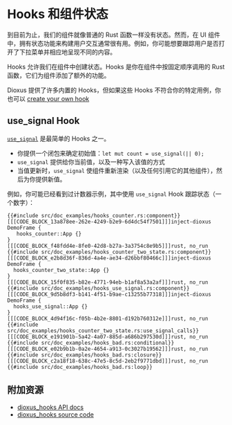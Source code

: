 # Hooks 和组件状态

到目前为止，我们的组件就像普通的 Rust 函数一样没有状态。然而，在 UI 组件中，拥有状态功能来构建用户交互通常很有用。例如，你可能想要跟踪用户是否打开了下拉菜单并相应地呈现不同的内容。

Hooks 允许我们在组件中创建状态。Hooks 是你在组件中按固定顺序调用的 Rust 函数，它们为组件添加了额外的功能。

Dioxus 提供了许多内置的 Hooks，但如果这些 Hooks 不符合你的特定用例，你也可以 [create your own hook](../cookbook/state/custom_hooks/index.md)

## use_signal Hook

[`use_signal`](https://docs.rs/dioxus/latest/dioxus/prelude/fn.use_signal.html) 是最简单的 Hooks 之一。

- 你提供一个闭包来确定初始值：`let mut count = use_signal(|| 0);`
- `use_signal` 提供给你当前值，以及一种写入该值的方式
- 当值更新时，`use_signal` 使组件重新渲染（以及任何引用它的其他组件），然后为你提供新值。


例如，你可能已经看到过计数器示例，其中使用 `use_signal` Hook 跟踪状态（一个数字）：

```rust, no_run
{{#include src/doc_examples/hooks_counter.rs:component}}
[[[CODE_BLOCK_13a878ee-262e-4249-b2e9-6d4dc54f7501]]]inject-dioxus
DemoFrame {
   hooks_counter::App {}
}
[[[CODE_BLOCK_f48fdd4e-8fe0-42d8-b27a-3a3754c8e9b5]]]rust, no_run
{{#include src/doc_examples/hooks_counter_two_state.rs:component}}
[[[CODE_BLOCK_e2b8d36f-836d-4a4e-ae34-d26bbf80466c]]]inject-dioxus
DemoFrame {
  hooks_counter_two_state::App {}
}
[[[CODE_BLOCK_15f0f835-b82e-4771-94eb-b1af8a53a2af]]]rust, no_run
{{#include src/doc_examples/hooks_use_signal.rs:component}}
[[[CODE_BLOCK_9d5b8df3-b141-4f51-b9ae-c13255b77318]]]inject-dioxus
DemoFrame {
  hooks_use_signal::App {}
}
[[[CODE_BLOCK_4d94f16c-f05b-4b2e-8801-d192b760312e]]]rust, no_run
{{#include src/doc_examples/hooks_counter_two_state.rs:use_signal_calls}}
[[[CODE_BLOCK_e191901b-5a42-4a07-885d-a686b297530d]]]rust, no_run
{{#include src/doc_examples/hooks_bad.rs:conditional}}
[[[CODE_BLOCK_e02b9b1b-0a2e-4654-a913-0c3027b19562]]]rust, no_run
{{#include src/doc_examples/hooks_bad.rs:closure}}
[[[CODE_BLOCK_c2a18f18-638c-47e5-8c5d-2eb2f9771dbd]]]rust, no_run
{{#include src/doc_examples/hooks_bad.rs:loop}}
```

## 附加资源

- [dioxus_hooks API docs](https://docs.rs/dioxus-hooks/latest/dioxus_hooks/)
- [dioxus_hooks source code](https://github.com/DioxusLabs/dioxus/tree/v0.5/packages/hooks)